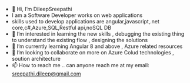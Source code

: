 - 👋 Hi, I’m DileepSreepathi 
- I am a  Software Developer works on web applications 
- skills used to develop applications are angular,javascript,.net core,c#,Azure,SQL,Restful api,noSQL DB
- 👀 I’m interested in learning the new skills , debugging the existing thing to understand the existing flow , designing the solutions
- 🌱 I’m currently learning Angular 8 and above , Azure related resources
- 💞️ I’m looking to collaborate on more on Azure Colud technologies , soution architecture 
- 📫 How to reach me .. can anyone reach me at my email: sreepathi.dileep@gmail.com

<!---
DileepSreepathi/DileepSreepathi is a ✨ special ✨ repository because its `README.md` (this file) appears on your GitHub profile.
You can click the Preview link to take a look at your changes.
--->
